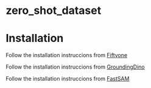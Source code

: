 # zero_shot_dataset

# Installation

Follow the installation instruccions from [Fiftyone](https://docs.voxel51.com/index.html)

Follow the installation instruccions from [GroundingDino](https://github.com/IDEA-Research/GroundingDINO)

Follow the installation instruccions from [FastSAM](https://github.com/CASIA-IVA-Lab/FastSAM)



```bash

```
